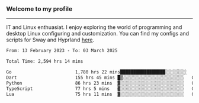 ### Welcome to my profile

---

IT and Linux enthuasiat. I enjoy exploring the world of programming and desktop Linux configuring and customization. You can find my configs and scripts for Sway and Hyprland [here](https://github.com/uroborosq/mess-of-linux-configurations).

<!-- <div display="block">
 	<img align="left" width="48%" alt="isocalendar" src=".github/metrics/isocalendar_metrics.svg" />
	<img align="center" width="48%" alt="contributions" src=".github/metrics/contributions_metrics.svg" />
	<img align="center" alt="languages" src=".github/metrics/languages_metrics.svg" />
</div> -->

<!-- ![](https://komarev.com/ghpvc/?username=uroborosq&color=success&style=flat-square) -->
<!-- [](https://img.shields.io/github/last-commit/uroborosq/uroborosq?label=Profile%20updated&style=flat-square) -->

<!--START_SECTION:waka-->

```txt
From: 13 February 2023 - To: 03 March 2025

Total Time: 2,594 hrs 14 mins

Go                        1,780 hrs 22 mins█████████████████░░░░░░░░   67.99 %
Dart                      155 hrs 45 mins █▒░░░░░░░░░░░░░░░░░░░░░░░   05.95 %
Python                    86 hrs 23 mins  ▓░░░░░░░░░░░░░░░░░░░░░░░░   03.30 %
TypeScript                77 hrs 5 mins   ▓░░░░░░░░░░░░░░░░░░░░░░░░   02.94 %
Lua                       75 hrs 11 mins  ▓░░░░░░░░░░░░░░░░░░░░░░░░   02.87 %
```

<!--END_SECTION:waka-->
